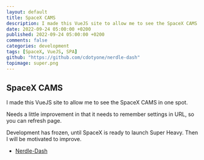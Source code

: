 ```yaml
---
layout: default
title: SpaceX CAMS
description: I made this VueJS site to allow me to see the SpaceX CAMS in one spot.
date: 2022-09-24 05:00:00 +0200
published: 2022-09-24 05:00:00 +0200
comments: false
categories: development
tags: [SpaceX, VueJS, SPA]
github: "https://github.com/cdotyone/nerdle-dash"
topimage: super.png
---
```


## SpaceX CAMS

I made this VueJS site to allow me to see the SpaceX CAMS in one spot.

Needs a little  improvement in that it needs to remember settings in URL, so you can refresh page.  

Development has frozen, until SpaceX is ready to launch Super Heavy.  Then I will be motivated to improve.

* [Nerdle-Dash](https://cdotyone.github.io/nerdle-dash/)
